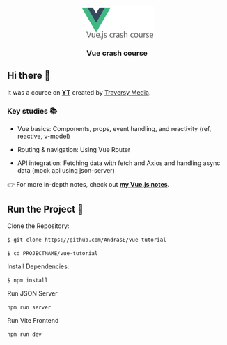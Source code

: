 <h3 align="center">
  <a href="https://github.com/bradtraversy/vue-crash-2024" target="_blank" rel="noopener noreferrer">
  <img src="https://github.com/AndrasE/raw-readme/blob/9709321e3386b91dd1164054d68c72fcc59cecaa/logo/vue-crash-readme-img.png" width="170px">
  </a>
<br/>
  
Vue crash course

</h3>

## Hi there 👋

It was a cource on **[YT](https://youtu.be/VeNfHj6MhgA?si=ahxa_dB8vwd6I9k6)** created by [Traversy Media](https://github.com/bradtraversy).

### Key studies 📚

- Vue basics: Components, props, event handling, and reactivity (ref, reactive, v-model)

- Routing & navigation: Using Vue Router

- API integration: Fetching data with fetch and Axios and handling async data (mock api using json-server)


👉 For more in-depth notes, check out **[my Vue.js notes](https://github.com/AndrasE/vue-tutorial/blob/main/src/justSomeVueJS.pdf)**.

## Run the Project 🚀

Clone the Repository:

`
$ git clone https://github.com/AndrasE/vue-tutorial
`

`
$ cd PROJECTNAME/vue-tutorial
`

Install Dependencies:

`
$ npm install
`

Run JSON Server

`
npm run server
`

Run Vite Frontend

`
npm run dev
`
